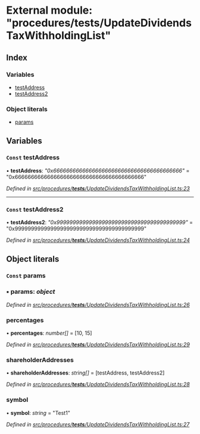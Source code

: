 # External module: "procedures/**tests**/UpdateDividendsTaxWithholdingList"

## Index

### Variables

- [testAddress](_procedures___tests___updatedividendstaxwithholdinglist_.md#const-testaddress)
- [testAddress2](_procedures___tests___updatedividendstaxwithholdinglist_.md#const-testaddress2)

### Object literals

- [params](_procedures___tests___updatedividendstaxwithholdinglist_.md#const-params)

## Variables

### `Const` testAddress

• **testAddress**: _"0x6666666666666666666666666666666666666666"_ = "0x6666666666666666666666666666666666666666"

_Defined in [src/procedures/**tests**/UpdateDividendsTaxWithholdingList.ts:23](https://github.com/PolymathNetwork/polymath-sdk/blob/d80c6e9/src/procedures/__tests__/UpdateDividendsTaxWithholdingList.ts#L23)_

---

### `Const` testAddress2

• **testAddress2**: _"0x9999999999999999999999999999999999999999"_ = "0x9999999999999999999999999999999999999999"

_Defined in [src/procedures/**tests**/UpdateDividendsTaxWithholdingList.ts:24](https://github.com/PolymathNetwork/polymath-sdk/blob/d80c6e9/src/procedures/__tests__/UpdateDividendsTaxWithholdingList.ts#L24)_

## Object literals

### `Const` params

### ▪ **params**: _object_

_Defined in [src/procedures/**tests**/UpdateDividendsTaxWithholdingList.ts:26](https://github.com/PolymathNetwork/polymath-sdk/blob/d80c6e9/src/procedures/__tests__/UpdateDividendsTaxWithholdingList.ts#L26)_

### percentages

• **percentages**: _number[]_ = [10, 15]

_Defined in [src/procedures/**tests**/UpdateDividendsTaxWithholdingList.ts:29](https://github.com/PolymathNetwork/polymath-sdk/blob/d80c6e9/src/procedures/__tests__/UpdateDividendsTaxWithholdingList.ts#L29)_

### shareholderAddresses

• **shareholderAddresses**: _string[]_ = [testAddress, testAddress2]

_Defined in [src/procedures/**tests**/UpdateDividendsTaxWithholdingList.ts:28](https://github.com/PolymathNetwork/polymath-sdk/blob/d80c6e9/src/procedures/__tests__/UpdateDividendsTaxWithholdingList.ts#L28)_

### symbol

• **symbol**: _string_ = "Test1"

_Defined in [src/procedures/**tests**/UpdateDividendsTaxWithholdingList.ts:27](https://github.com/PolymathNetwork/polymath-sdk/blob/d80c6e9/src/procedures/__tests__/UpdateDividendsTaxWithholdingList.ts#L27)_
